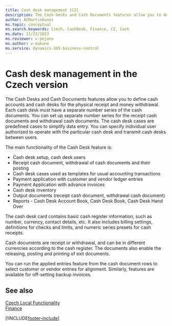 ```yaml
---
title: Cash desk management [CZ]
description: The Cash Desks and Cash Documents features allow you to define cash accounts and cash desks for the physical receipt and money withdrawal.
author: ACMartinKunes
ms.topic: conceptual
ms.search.keywords: Czech, CashDesk, Finance, CZ, Cash
ms.date: 11/23/2023
ms.reviewer: v-pejano
ms.author: v-makune
ms.service: dynamics-365-business-central
---
```


# Cash desk management in the Czech version

The Cash Desks and Cash Documents features allow you to define cash accounts and cash desks for the physical receipt and money withdrawal. Each cash desk must have a separate number series of the cash documents. You can set up separate number series for the receipt cash documents and withdrawal cash documents. The cash desk cases are predefined cases to simplify data entry. You can specify individual user authorized to operate with the particular cash desk and transmit cash desks between users.  

The main functionality of the Cash Desk feature is:
- Cash desk setup, cash desk users
- Receipt cash document, withdrawal of cash documents and their posting
- Cash desk cases used as templates for usual accounting transactions
- Payment application with customer and vendor ledger entries
- Payment Application with advance invoices
- Cash desk inventory
- Output documents (receipt cash document, withdrawal cash document)
- Reports - Cash Desk Account Book, Cash Desk Book, Cash Desk Hand Over

The cash desk card contains basic cash register information, such as number, currency, contact details, etc. It also includes billing settings, definitions for checks and limits, and numeric series presets for cash receipts.  

Cash documents are receipt or withdrawal, and can be in different currencies according to the cash register. The documents also enable the releasing, posting and printing of exit documents.  

You can run the applied entries feature from the cash document rows to select customer or vendor entries for alignment. Similarly, features are available for off-setting backup invoices.  

## See also
[Czech Local Functionality](czech-local-functionality.md)  
[Finance](finance.md)


[!INCLUDE[footer-include](../../includes/footer-banner.md)]